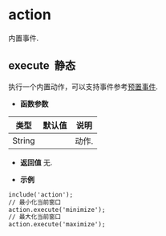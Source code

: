 # action

  内置事件.
  
## execute &nbsp;<span class="label label-static">静态</span> 

  执行一个内置动作，可以支持事件参考<a href="#settings/settingsActionPreprocessor">预置事件</a>.
  
* **函数参数**

<table class="table table-hover table-bordered ">
	<thead>
		<tr>
			<th class="col-xs-1">类型</th>
			<th class="col-xs-1">默认值</th>
			<th>说明</th>
		</tr>
	</thead>
	<tbody>
		<tr>
	<td>String </td>
	<td></td>
	<td>动作.</td>
</tr>
	</tbody>
</table>

* **返回值**
   无. 

* **示例&nbsp;&nbsp;&nbsp;&nbsp;**

```html
include('action');
// 最小化当前窗口
action.execute('minimize');
// 最大化当前窗口
action.execute('maximize');

```


<div class="adoc" id="div_execute"></div>


